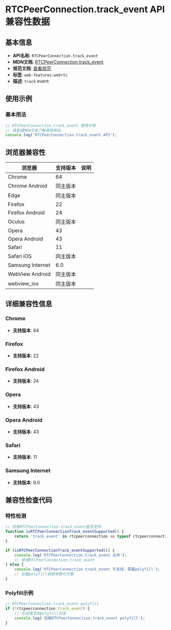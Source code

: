 # RTCPeerConnection.track_event API 兼容性数据

## 基本信息

- **API名称**: `RTCPeerConnection.track_event`
- **MDN文档**: [RTCPeerConnection.track_event](https://developer.mozilla.org/docs/Web/API/RTCPeerConnection/track_event)
- **规范文档**: [查看规范](https://w3c.github.io/webrtc-pc/#event-track)
- **标签**: `web-features:webrtc`
- **描述**: `track` event

## 使用示例

### 基本用法

```javascript
// RTCPeerConnection.track_event 使用示例
// 请查阅MDN文档了解具体用法
console.log('RTCPeerConnection.track_event API');
```

## 浏览器兼容性

| 浏览器 | 支持版本 | 说明 |
|--------|----------|------|
| Chrome | 64 |  |
| Chrome Android | 同主版本 |  |
| Edge | 同主版本 |  |
| Firefox | 22 |  |
| Firefox Android | 24 |  |
| Oculus | 同主版本 |  |
| Opera | 43 |  |
| Opera Android | 43 |  |
| Safari | 11 |  |
| Safari iOS | 同主版本 |  |
| Samsung Internet | 6.0 |  |
| WebView Android | 同主版本 |  |
| webview_ios | 同主版本 |  |

## 详细兼容性信息

### Chrome

- **支持版本**: 64

### Firefox

- **支持版本**: 22

### Firefox Android

- **支持版本**: 24

### Opera

- **支持版本**: 43

### Opera Android

- **支持版本**: 43

### Safari

- **支持版本**: 11

### Samsung Internet

- **支持版本**: 6.0

## 兼容性检查代码

### 特性检测

```javascript
// 检查RTCPeerConnection.track_event是否支持
function isRTCPeerConnectionTrack_eventSupported() {
    return 'track_event' in rtcpeerconnection && typeof rtcpeerconnection.track_event === 'function';
}

if (isRTCPeerConnectionTrack_eventSupported()) {
    console.log('RTCPeerConnection.track_event 支持');
    // 使用RTCPeerConnection.track_event
} else {
    console.log('RTCPeerConnection.track_event 不支持，需要polyfill');
    // 加载polyfill或使用替代方案
}
```

### Polyfill示例

```javascript
// RTCPeerConnection.track_event polyfill
if (!rtcpeerconnection.track_event) {
    // 在这里添加polyfill实现
    console.log('加载RTCPeerConnection.track_event polyfill');
}
```

